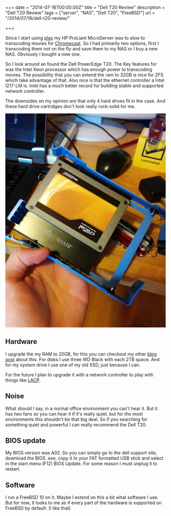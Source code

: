 +++
date = "2014-07-16T00:00:00Z"
title = "Dell T20 Review"
description = "Dell T20 Review"
tags = ["server", "NAS", "Dell T20", "FreeBSD"]
url = "/2014/07/16/dell-t20-review/"

+++

Since I start using [plex](http://plex.tv) my HP ProLiant MicroServer was to slow to transcoding movies for [Chromecast](http://l33tsource.com/blog/2014/08/26/Chromecast/).
So I had primarily two options, first I transcoding them not on the fly and save them to my NAS or I buy a new NAS. Obviously I bought a new one.

So I look around an found the Dell PowerEdge T20. The Key features for was the Intel Xeon processor which has enough power to transcoding movies. The possibility that 
you can extend the ram to 32GB is nice for ZFS which take advantage of that. Also nice is that the ethernet controller a Intel I217-LM is. Intel has a much better record 
for building stable and supported network controller. 

The downsides on my opinion are that only 4 hard drives fit in the case. And these hard drive cartridges don't look really rock-solid for me. 

![ssd image](/blog-bilder/2014-07-13-Dell-T20-RAM-Upgrade-img.jpg)

## Hardware

I upgrade the my RAM to 20GB, for this you can checkout my other [blog post](http://l33tsource.com/blog/2014/07/13/Dell-T20-RAM-Upgrade/) about this. 
For disks I use three WD Black with each 2TB space. And for my system drive I use one of my old SSD, just because I can.

For the future I plan to upgrade it with a network controller to play with things like [LACP](http://en.wikipedia.org/wiki/Link_aggregation#Link_Aggregation_Control_Protocol).

## Noise

What should I say, in a normal office environment you can't hear it. But it has two fans so you can hear it if it's really quiet, but for the most environments this shouldn't be that
big deal. So if you searching for something quiet and powerful I can really recommend the Dell T20.

## BIOS update

My BIOS version was A02. So you can simply go to the dell support site, download the BIOS .exe, copy it to your FAT formatted USB stick and select in the start menu (F12) BIOS Update. 
For some reason I must unplug it to restart. 

## Software

I run a FreeBSD 10 on it. Maybe I extend on this a bit what software I use. But for now, It looks to me as if every part of the hardware is supported on FreeBSD by default. (I like that)
